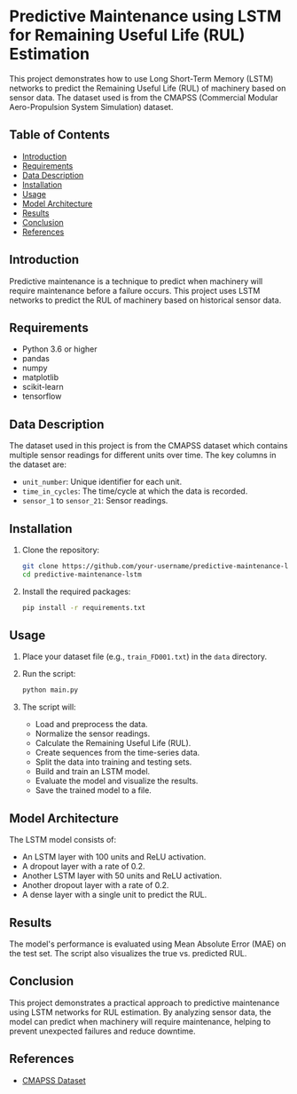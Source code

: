 
# Predictive Maintenance using LSTM for Remaining Useful Life (RUL) Estimation

This project demonstrates how to use Long Short-Term Memory (LSTM) networks to predict the Remaining Useful Life (RUL) of machinery based on sensor data. The dataset used is from the CMAPSS (Commercial Modular Aero-Propulsion System Simulation) dataset.

## Table of Contents
- [Introduction](#introduction)
- [Requirements](#requirements)
- [Data Description](#data-description)
- [Installation](#installation)
- [Usage](#usage)
- [Model Architecture](#model-architecture)
- [Results](#results)
- [Conclusion](#conclusion)
- [References](#references)

## Introduction
Predictive maintenance is a technique to predict when machinery will require maintenance before a failure occurs. This project uses LSTM networks to predict the RUL of machinery based on historical sensor data.

## Requirements
- Python 3.6 or higher
- pandas
- numpy
- matplotlib
- scikit-learn
- tensorflow

## Data Description
The dataset used in this project is from the CMAPSS dataset which contains multiple sensor readings for different units over time. The key columns in the dataset are:
- `unit_number`: Unique identifier for each unit.
- `time_in_cycles`: The time/cycle at which the data is recorded.
- `sensor_1` to `sensor_21`: Sensor readings.

## Installation
1. Clone the repository:
   ```bash
   git clone https://github.com/your-username/predictive-maintenance-lstm.git
   cd predictive-maintenance-lstm
   ```

2. Install the required packages:
   ```bash
   pip install -r requirements.txt
   ```

## Usage
1. Place your dataset file (e.g., `train_FD001.txt`) in the `data` directory.

2. Run the script:
   ```bash
   python main.py
   ```

3. The script will:
   - Load and preprocess the data.
   - Normalize the sensor readings.
   - Calculate the Remaining Useful Life (RUL).
   - Create sequences from the time-series data.
   - Split the data into training and testing sets.
   - Build and train an LSTM model.
   - Evaluate the model and visualize the results.
   - Save the trained model to a file.

## Model Architecture
The LSTM model consists of:
- An LSTM layer with 100 units and ReLU activation.
- A dropout layer with a rate of 0.2.
- Another LSTM layer with 50 units and ReLU activation.
- Another dropout layer with a rate of 0.2.
- A dense layer with a single unit to predict the RUL.

## Results
The model's performance is evaluated using Mean Absolute Error (MAE) on the test set. The script also visualizes the true vs. predicted RUL.

## Conclusion
This project demonstrates a practical approach to predictive maintenance using LSTM networks for RUL estimation. By analyzing sensor data, the model can predict when machinery will require maintenance, helping to prevent unexpected failures and reduce downtime.

## References
- [CMAPSS Dataset](https://www.nasa.gov/content/prognostics-center-of-excellence-data-set-repository)

```
